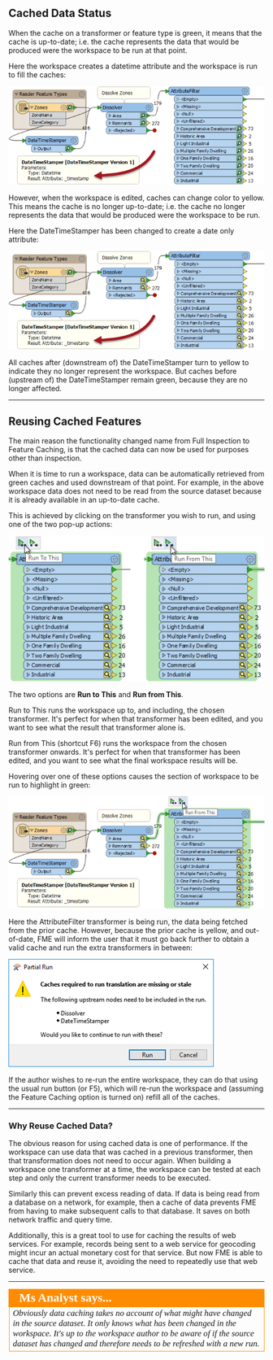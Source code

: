 ## Cached Data Status ##
When the cache on a transformer or feature type is green, it means that the cache is up-to-date; i.e. the cache represents the data that would be produced were the workspace to be run at that point.

Here the workspace creates a datetime attribute and the workspace is run to fill the caches:

![](./Images/Img2.003.ItsGreenToStart.png)

However, when the workspace is edited, caches can change color to yellow. This means the cache is no longer up-to-date; i.e. the cache no longer represents the data that would be produced were the workspace to be run.

Here the DateTimeStamper has been changed to create a date only attribute:

![](./Images/Img2.004.AndNowItsYellow.png)

All caches after (downstream of) the DateTimeStamper turn to yellow to indicate they no longer represent the workspace. But caches before (upstream of) the DateTimeStamper remain green, because they are no longer affected.

---

## Reusing Cached Features ##
The main reason the functionality changed name from Full Inspection to Feature Caching, is that the cached data can now be used for purposes other than inspection.

When it is time to run a workspace, data can be automatically retrieved from green caches and used downstream of that point. For example, in the above workspace data does not need to be read from the source dataset because it is already available in an up-to-date cache.

This is achieved by clicking on the transformer you wish to run, and using one of the two pop-up actions:

![](./Images/Img2.005.RunToFromThis.png)

The two options are **Run to This** and **Run from This**.

Run to This runs the workspace up to, and including, the chosen transformer. It's perfect for when that transformer has been edited, and you want to see what the result that transformer alone is.

Run from This (shortcut F6) runs the workspace from the chosen transformer onwards. It's perfect for when that transformer has been edited, and you want to see what the final workspace results will be.

Hovering over one of these options causes the section of workspace to be run to highlight in green:

![](./Images/Img2.006.RunFromThisHighlight.png)

Here the AttributeFilter transformer is being run, the data being fetched from the prior cache. However, because the prior cache is yellow, and out-of-date, FME will inform the user that it must go back further to obtain a valid cache and run the extra transformers in between:

![](./Images/Img2.007.RunRequiresEarlierCache.png)

If the author wishes to re-run the entire workspace, they can do that using the usual run button (or F5), which will re-run the workspace and (assuming the Feature Caching option is turned on) refill all of the caches.

---

### Why Reuse Cached Data? ###
The obvious reason for using cached data is one of performance. If the workspace can use data that was cached in a previous transformer, then that transformation does not need to occur again. When building a workspace one transformer at a time, the workspace can be tested at each step and only the current transformer needs to be executed.

Similarly this can prevent excess reading of data. If data is being read from a database on a network, for example, then a cache of data prevents FME from having to make subsequent calls to that database. It saves on both network traffic and query time.

Additionally, this is a great tool to use for caching the results of web services. For example, records being sent to a web service for geocoding might incur an actual monetary cost for that service. But now FME is able to cache that data and reuse it, avoiding the need to repeatedly use that web service.

---

<!--Person X Says Section-->

<table style="border-spacing: 0px">
<tr>
<td style="vertical-align:middle;background-color:darkorange;border: 2px solid darkorange">
<i class="fa fa-quote-left fa-lg fa-pull-left fa-fw" style="color:white;padding-right: 12px;vertical-align:text-top"></i>
<span style="color:white;font-size:x-large;font-weight: bold;font-family:serif">Ms Analyst says...</span>
</td>
</tr>

<tr>
<td style="border: 1px solid darkorange">
<span style="font-family:serif; font-style:italic; font-size:larger">
Obviously data caching takes no account of what might have changed in the source dataset. It only knows what has been changed in the workspace. It's up to the workspace author to be aware of if the source dataset has changed and therefore needs to be refreshed with a new run.
</span>
</td>
</tr>
</table>
